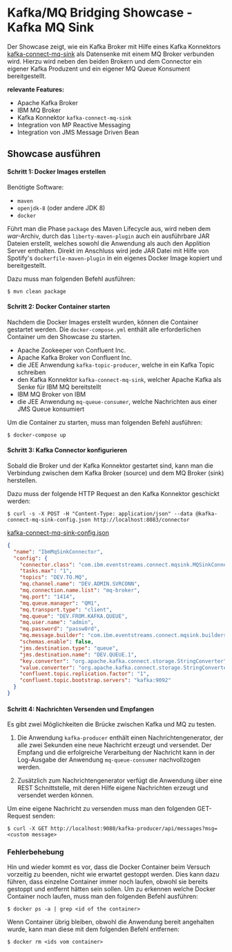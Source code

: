 # Kafka/MQ Bridging Showcase - Kafka MQ Sink

Der Showcase zeigt, wie ein Kafka Broker mit Hilfe eines Kafka Konnektors 
[kafka-connect-mq-sink](https://github.com/ibm-messaging/kafka-connect-mq-sink) als Datensenke mit einem MQ Broker verbunden wird. Hierzu 
wird neben den beiden Brokern und dem Connector ein eigener Kafka Produzent und ein eigener MQ Queue Konsument bereitgestellt.

**relevante Features:**
* Apache Kafka Broker
* IBM MQ Broker
* Kafka Konnektor `kafka-connect-mq-sink` 
* Integration von MP Reactive Messaging 
* Integration von JMS Message Driven Bean 


## Showcase ausführen

#### Schritt 1: Docker Images erstellen 

Benötigte Software:
* `maven`
* `openjdk-8` (oder andere JDK 8)
* `docker`

Führt man die Phase `package` des Maven Lifecycle aus, wird neben dem _war_-Archiv, durch das `liberty-maven-plugin` auch ein ausführbare 
JAR Dateien erstellt, welches sowohl die Anwendung als auch den Applition Server enthalten. Direkt im Anschluss wird jede JAR Datei mit 
Hilfe von Spotify's `dockerfile-maven-plugin` in ein eigenes Docker Image kopiert und bereitgestellt.

Dazu muss man folgenden Befehl ausführen:

```shell script
$ mvn clean package
```

#### Schritt 2: Docker Container starten

Nachdem die Docker Images erstellt wurden, können die Container gestartet werden. Die `docker-compose.yml` enthält alle erforderlichen 
Container um den Showcase zu starten.

* Apache Zookeeper von Confluent Inc.
* Apache Kafka Broker von Confluent Inc.
* die JEE Anwendung `kafka-topic-producer`, welche in ein Kafka Topic schreiben
* den Kafka Konnektor `kafka-connect-mq-sink`, welcher Apache Kafka als Senke für IBM MQ bereitstellt 
* IBM MQ Broker von IBM
* die JEE Anwendung `mq-queue-consumer`, welche Nachrichten aus einer JMS Queue konsumiert

Um die Container zu starten, muss man folgenden Befehl ausführen:

```shell script
$ docker-compose up
```

#### Schritt 3: Kafka Connector konfigurieren

Sobald die Broker und der Kafka Konnektor gestartet sind, kann man die Verbindung zwischen dem Kafka Broker (source) und dem MQ Broker 
(sink) herstellen.

Dazu muss der folgende HTTP Request an den Kafka Konnektor geschickt werden:

```shell script
$ curl -s -X POST -H "Content-Type: application/json" --data @kafka-connect-mq-sink-config.json http://localhost:8083/connector
```

[kafka-connect-mq-sink-config.json](kafka-connect-mq-sink-config.json)
```json
{
  "name": "IbmMqSinkConnector",
  "config": {
    "connector.class": "com.ibm.eventstreams.connect.mqsink.MQSinkConnector",
    "tasks.max": "1",
    "topics": "DEV.TO.MQ",
    "mq.channel.name": "DEV.ADMIN.SVRCONN",
    "mq.connection.name.list": "mq-broker",
    "mq.port": "1414",
    "mq.queue.manager": "QM1",
    "mq.transport.type": "client",
    "mq.queue": "DEV.FROM.KAFKA.QUEUE",
    "mq.user.name": "admin",
    "mq.password": "passw0rd",
    "mq.message.builder": "com.ibm.eventstreams.connect.mqsink.builders.DefaultMessageBuilder",
    "schemas.enable": false,
    "jms.destination.type": "queue",
    "jms.destination.name": "DEV.QUEUE.1",
    "key.converter": "org.apache.kafka.connect.storage.StringConverter",
    "value.converter": "org.apache.kafka.connect.storage.StringConverter",
    "confluent.topic.replication.factor": "1",
    "confluent.topic.bootstrap.servers": "kafka:9092"
  }
}
``` 

#### Schritt 4: Nachrichten Versenden und Empfangen

Es gibt zwei Möglichkeiten die Brücke zwischen Kafka und MQ zu testen. 

1) Die Anwendung `kafka-producer` enthält einen Nachrichtengenerator, der alle zwei Sekunden eine neue Nachricht erzeugt und versendet. Der 
Empfang und die erfolgreiche Verarbeitung der Nachricht kann in der Log-Ausgabe der Anwendung `mq-queue-consumer` nachvollzogen werden.

2) Zusätzlich zum Nachrichtengenerator verfügt die Anwendung über eine REST Schnittstelle, mit deren Hilfe eigene Nachrichten erzeugt und 
versendet werden können. 

Um eine eigene Nachricht zu versenden muss man den folgenden GET-Request senden:

```shell script
$ curl -X GET http://localhost:9080/kafka-producer/api/messages?msg=<custom message>
```


### Fehlerbehebung

Hin und wieder kommt es vor, dass die Docker Container beim Versuch vorzeitig zu beenden, nicht wie erwartet gestoppt werden. Dies kann dazu
führen, dass einzelne Container immer noch laufen, obwohl sie bereits gestoppt und entfernt hätten sein sollen. Um zu erkennen welche 
Docker Container noch laufen, muss man den folgenden Befehl ausführen:

```shell script
$ docker ps -a | grep <id of the container>
```

Wenn Container übrig bleiben, obwohl die Anwendung bereit angehalten wurde, kann man diese mit dem folgenden Befehl entfernen:

```shell script
$ docker rm <ids vom container>
```
